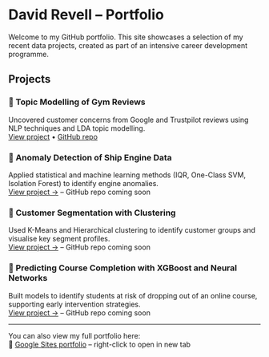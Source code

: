 # David Revell – Portfolio

Welcome to my GitHub portfolio. This site showcases a selection of my recent data projects, created as part of an intensive career development programme.

## Projects

### 📌 Topic Modelling of Gym Reviews  
Uncovered customer concerns from Google and Trustpilot reviews using NLP techniques and LDA topic modelling.  
[View project](https://sites.google.com/view/david-revell-data/projects?authuser=0#h.fjv8k32vs4vm) • [GitHub repo](https://github.com/david-revell/gym-reviews-topic-modelling)

### 📌 Anomaly Detection of Ship Engine Data
Applied statistical and machine learning methods (IQR, One-Class SVM, Isolation Forest) to identify engine anomalies.  
[View project →](https://sites.google.com/view/david-revell-data/projects?authuser=0#h.efhopf12txlr) – GitHub repo coming soon

### 📌 Customer Segmentation with Clustering
Used K-Means and Hierarchical clustering to identify customer groups and visualise key segment profiles.  
[View project →](https://sites.google.com/view/david-revell-data/projects?authuser=0#h.439uqbs7ufs) – GitHub repo coming soon

### 📌 Predicting Course Completion with XGBoost and Neural Networks
Built models to identify students at risk of dropping out of an online course, supporting early intervention strategies.  
[View project →](https://sites.google.com/view/david-revell-data/projects?authuser=0#h.tz98wuek2d32) – GitHub repo coming soon


---

You can also view my full portfolio here:  
🔗 [Google Sites portfolio](https://sites.google.com/view/david-revell-data) – right-click to open in new tab
